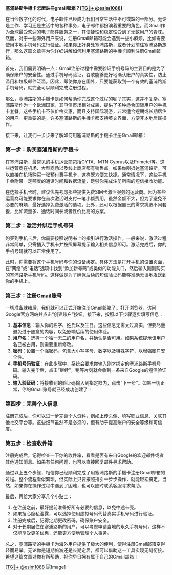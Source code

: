 **塞浦路斯手機卡怎麽註冊gmail郵箱？[[TG💪+ @esim1088](https://t.me/s/esim1088)]**

在当今数字化的时代，电子邮件已经成为我们日常生活中不可或缺的一部分。无论是工作、学习还是生活中的各种事务，电子邮件都扮演着重要的角色。而Gmail作为全球最受欢迎的电子邮件服务之一，其便捷性和稳定性受到了无数用户的青睐。然而，对于一些海外用户来说，注册Gmail邮箱可能会遇到一些小麻烦，比如需要使用本地手机号码进行验证。如果你正好身处塞浦路斯，或者计划前往塞浦路斯旅行，那么这篇文章将为你详细讲解如何利用塞浦路斯的手機卡顺利注册Gmail邮箱。

首先，我们需要明确一点：Gmail注册过程中需要验证手机号码的主要目的是为了确保账户的安全性。通过手机号码验证，谷歌能够更好地确认账户的真实性，防止滥用和垃圾邮件泛滥。因此，即使你身在国外，只要能获取到一个有效的塞浦路斯手机号码，就完全可以顺利完成注册过程。

那么，塞浦路斯的手機卡是如何帮助你完成这个过程的呢？其实，这并不复杂。塞浦路斯作为一个欧洲国家，其电信市场相对成熟，提供了多种适合国际用户的手机卡套餐。这些手机卡不仅价格实惠，而且支持国际漫游，非常适合短期或长期居住的用户。更重要的是，许多塞浦路斯的手機卡都支持英文界面，方便非本地居民操作。

接下来，让我们一步步来了解如何用塞浦路斯的手機卡注册Gmail邮箱：

### 第一步：购买塞浦路斯的手機卡

在塞浦路斯，最常见的手机运营商包括CYTA、MTN Cyprus以及Primetel等。这些运营商在机场、大型商场以及线上商店都有销售点。如果你刚抵达塞浦路斯，可以直接在机场购买一张预付费手机卡，这样既方便又快捷。通常情况下，这些手机卡会附带一定额度的通话时间和数据流量，足够你完成注册所需的短信接收功能。

在选择手机卡时，建议优先考虑那些提供免费SIM卡激活服务的运营商。因为某些运营商可能要求你在首次激活时支付一笔小额费用，虽然金额不大，但为了避免不必要的麻烦，最好选择免费激活的选项。此外，还可以根据自己的需求挑选不同套餐，比如流量多、通话时间长或者性价比高的方案。

### 第二步：激活并绑定手机号码

购买到手机卡后，你需要按照说明书上的指引进行激活操作。一般来说，激活过程非常简单，只需插入手机卡并按照屏幕提示输入相关信息即可。激活完成后，你的手机号码就可以正常使用了。

此时，你需要将这个手机号码与你的设备绑定。具体方法是打开手机的设置页面，在“网络”或“电话”选项中找到“添加新号码”或类似的功能入口，然后输入刚刚购买的塞浦路斯手机号码。这样做是为了确保后续的短信验证码能够准确无误地发送到你的手机上。

### 第三步：注册Gmail账号

一切准备就绪后，我们就可以正式开始注册Gmail邮箱了。打开浏览器，访问Google官方网站并点击“创建账户”按钮。接下来，按照以下步骤逐步填写信息：

1. **基本信息**：输入你的名字、姓氏以及生日。这些信息无需太过真实，但要尽量避免过于随意的内容，以免影响后续的使用体验。
2. **用户名**：选择一个独一无二的用户名，并确认是否可用。如果系统提示该用户名已被占用，则需要重新修改。
3. **密码**：设置一个强密码，包含大小写字母、数字以及特殊字符，以增强账户安全性。
4. **手机号码验证**：在此步骤中，系统会要求你输入刚才绑定的塞浦路斯手机号码。输入完毕后，点击“继续”，稍等片刻就会收到一条来自Google的短信验证码。
5. **输入验证码**：将接收到的验证码输入到指定框内，点击“下一步”。如果一切正常，你的Gmail账号就已经成功创建了！

### 第四步：完善个人信息

注册完成后，你可以进一步完善个人资料，例如上传头像、填写职业信息、关联其他社交平台等。这些细节虽然不是必须的，但有助于提高账户的安全等级和可信度。

### 第五步：检查收件箱

注册完成后，记得检查一下你的收件箱，看看是否有来自Google的欢迎邮件或者其他通知消息。如果有任何问题，也可以直接回复邮件寻求帮助。

通过以上五个步骤，相信你已经顺利完成了用塞浦路斯的手機卡注册Gmail邮箱的过程。整个流程看似繁琐，但实际上只要按照指引一步步操作，就能轻松搞定。当然，如果你在操作过程中遇到了困难，也可以随时联系客服寻求帮助。

最后，再给大家分享几个小贴士：

1. 在注册之前，最好提前准备好所有必要的信息，以免中途卡壳。
2. 如果担心隐私泄露，可以选择使用虚拟号码代替真实手机号码进行验证。
3. 注册完成后，记得定期更改密码，确保账户安全。
4. 对于长期居住在塞浦路斯的用户，可以考虑申请当地的永久手机号码，这样不仅能享受更多优惠，还能更方便地管理个人事务。

总之，塞浦路斯的手機卡为海外用户提供了极大的便利，使得注册Gmail邮箱变得轻而易举。无论你是短期旅游还是长期定居，都可以借助这一工具实现无缝衔接。希望这篇文章对你有所帮助，祝你早日拥有属于自己的Gmail邮箱！

[[TG💪+ @esim1088](https://t.me/s/esim1088) ![Image](https://i.postimg.cc/4NQfJmqS/Snipaste-2025-05-13-00-14-12.png)]